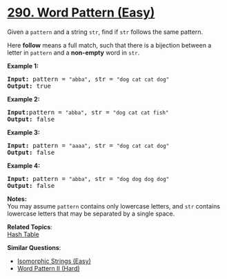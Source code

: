 # [290. Word Pattern (Easy)](https://leetcode.com/problems/word-pattern/)

<p>Given a <code>pattern</code> and a string <code>str</code>, find if <code>str</code> follows the same pattern.</p>

<p>Here <b>follow</b> means a full match, such that there is a bijection between a letter in <code>pattern</code> and a <b>non-empty</b> word in <code>str</code>.</p>

<p><strong>Example 1:</strong></p>

<pre><strong>Input:</strong> pattern = <code>"abba"</code>, str = <code>"dog cat cat dog"</code>
<strong>Output:</strong> true</pre>

<p><strong>Example 2:</strong></p>

<pre><strong>Input:</strong>pattern = <code>"abba"</code>, str = <code>"dog cat cat fish"</code>
<strong>Output:</strong> false</pre>

<p><strong>Example 3:</strong></p>

<pre><strong>Input:</strong> pattern = <code>"aaaa"</code>, str = <code>"dog cat cat dog"</code>
<strong>Output:</strong> false</pre>

<p><strong>Example 4:</strong></p>

<pre><strong>Input:</strong> pattern = <code>"abba"</code>, str = <code>"dog dog dog dog"</code>
<strong>Output:</strong> false</pre>

<p><b>Notes:</b><br>
You may assume <code>pattern</code> contains only lowercase letters, and <code>str</code> contains lowercase letters that may be separated by a single space.</p>

**Related Topics**:  
[Hash Table](https://leetcode.com/tag/hash-table/)

**Similar Questions**:

- [Isomorphic Strings (Easy)](https://leetcode.com/problems/isomorphic-strings/)
- [Word Pattern II (Hard)](https://leetcode.com/problems/word-pattern-ii/)
